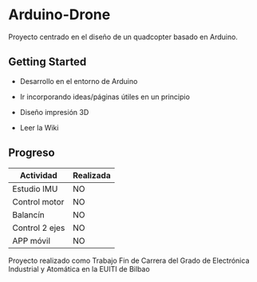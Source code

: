 # Arduino-Drone

Proyecto centrado en el diseño de un quadcopter basado en Arduino.


## Getting Started
+ Desarrollo en el entorno de Arduino
+ Ir incorporando ideas/páginas útiles en un principio
+ Diseño impresión 3D

+ Leer la Wiki

## Progreso
|Actividad       | Realizada  |
|----------------|----------- |
| Estudio IMU    | NO         |
| Control motor  | NO         |
| Balancín       | NO         |
| Control 2 ejes | NO         |
| APP móvil      | NO         |









Proyecto realizado como Trabajo Fin de Carrera del Grado de Electrónica Industrial y Atomática en la EUITI de Bilbao
